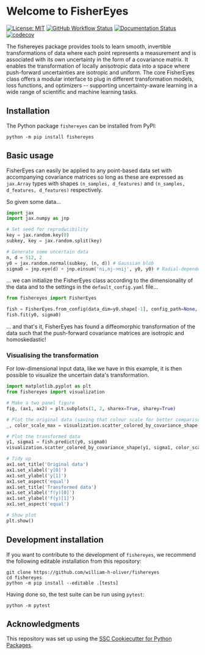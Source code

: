 # Welcome to FisherEyes

[![License: MIT](https://img.shields.io/badge/License-MIT-yellow.svg)](https://opensource.org/licenses/MIT)
[![GitHub Workflow Status](https://img.shields.io/github/actions/workflow/status/william-h-oliver/fishereyes/ci.yml?branch=main)](https://github.com/william-h-oliver/fishereyes/actions/workflows/ci.yml)
[![Documentation Status](https://readthedocs.org/projects/fishereyes/badge/)](https://fishereyes.readthedocs.io/)
[![codecov](https://codecov.io/gh/william-h-oliver/fishereyes/branch/main/graph/badge.svg)](https://codecov.io/gh/william-h-oliver/fishereyes)

The fishereyes package provides tools to learn smooth, invertible transformations of data where each point represents a measurement and is associated with its own uncertainty in the form of a covariance matrix. It enables the transformation of locally anisotropic data into a space where push-forward uncertainties are isotropic and uniform. The core FisherEyes class offers a modular interface to plug in different transformation models, loss functions, and optimizers -- supporting uncertainty-aware learning in a wide range of scientific and machine learning tasks.

## Installation

The Python package `fishereyes` can be installed from PyPI:

```
python -m pip install fishereyes
```

## Basic usage

FisherEyes can easily be applied to any point-based data set with accompanying covariance matrices so long as these are expressed as `jax.Array` types with shapes `(n_samples, d_features)` and `(n_samples, d_features, d_features)` respectively.

So given some data...

```python
import jax
import jax.numpy as jnp

# Set seed for reproducibility
key = jax.random.key(0)
subkey, key = jax.random.split(key)

# Generate some uncertain data
n, d = 512, 2
y0 = jax.random.normal(subkey, (n, d)) # Gaussian blob
sigma0 = jnp.eye(d) + jnp.einsum('ni,nj->nij', y0, y0) # Radial-dependent covariance
```

... we can initialize the FisherEyes class according to the dimensionality of the data and to the settings in the `default_config.yaml` file...

```python
from fishereyes import FisherEyes

fish = FisherEyes.from_config(data_dim=y0.shape[-1], config_path=None, key=key)
fish.fit(y0, sigma0)
```

... and that's it, FisherEyes has found a diffeomorphic transformation of the data such that the push-forward covariance matrices are isotropic and homoskedastic!

### Visualising the transformation

For low-dimensional input data, like we have in this example, it is then possible to visualize the
uncertain data's transformation.

```python
import matplotlib.pyplot as plt
from fishereyes import visualization

# Make a two panel figure
fig, (ax1, ax2) = plt.subplots(1, 2, sharex=True, sharey=True)

# Plot the original data (saving that colour scale for better comparison)
_, color_scale_max = visualization.scatter_colored_by_covariance_shape(y0, sigma0, ax=ax1)

# Plot the transformed data
y1, sigma1 = fish.predict(y0, sigma0)
visualization.scatter_colored_by_covariance_shape(y1, sigma1, color_scale_max=color_scale_max, ax=ax2)

# Tidy up
ax1.set_title('Original data')
ax1.set_xlabel('y[0]')
ax1.set_ylabel('y[1]')
ax1.set_aspect('equal')
ax1.set_title('Transformed data')
ax1.set_xlabel('f(y)[0]')
ax1.set_ylabel('f(y)[1]')
ax1.set_aspect('equal')

# Show plot
plt.show()
```

## Development installation

If you want to contribute to the development of `fishereyes`, we recommend
the following editable installation from this repository:

```
git clone https://github.com/william-h-oliver/fishereyes
cd fishereyes
python -m pip install --editable .[tests]
```

Having done so, the test suite can be run using `pytest`:

```
python -m pytest
```

## Acknowledgments

This repository was set up using the [SSC Cookiecutter for Python Packages](https://github.com/ssciwr/cookiecutter-python-package).
